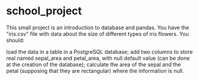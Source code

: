 # school_project
This small project is an introduction to database and pandas.
You have the "iris.csv" file with data about the size of different types of iris flowers.
You should:

load the data in a table in a PostgreSQL database;
add two columns to store real named sepal_area and petal_area, with null default value (can be done at the creation of the database);
calculate the area of the sepal and the petal (supposing that they are rectangular) where the information is null.
